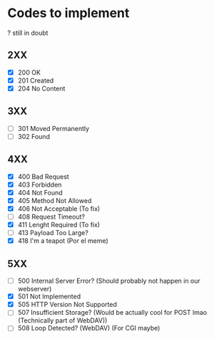 <h1>Codes to implement</h1>

? still in doubt

<h2>2XX</h2>

- [x] 200 OK
- [x] 201 Created
- [x] 204 No Content

<h2>3XX</h2>

- [ ] 301 Moved Permanently
- [ ] 302 Found

<h2>4XX</h2>

- [x] 400 Bad Request
- [x] 403 Forbidden
- [x] 404 Not Found
- [x] 405 Method Not Allowed
- [x] 406 Not Acceptable (To fix)
- [ ] 408 Request Timeout?
- [x] 411 Lenght Required (To fix)
- [ ] 413 Payload Too Large?
- [x] 418 I'm a teapot (Por el meme)

<h2>5XX</h2>

- [ ] 500 Internal Server Error?  (Should probably not happen in our webserver)
- [x] 501 Not Implemented
- [x] 505 HTTP Version Not Supported
- [ ] 507 Insufficient Storage? (Would be actually cool for POST lmao (Technically part of WebDAV))
- [ ] 508 Loop Detected? (WebDAV) (For CGI maybe)
